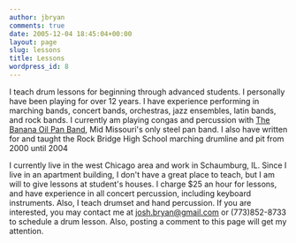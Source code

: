 ```yaml
---
author: jbryan
comments: true
date: 2005-12-04 18:45:04+00:00
layout: page
slug: lessons
title: Lessons
wordpress_id: 8
---
```


I teach drum lessons for beginning through advanced students.  I personally have been playing for over 12 years. I have experience performing in marching bands, concert bands, orchestras, jazz ensembles, latin bands, and rock bands.  I currently am playing congas and percussion with [The Banana Oil Pan Band](http://www.bananaoilpanband.com), Mid Missouri's only steel pan band. I also have written for and taught the Rock Bridge High School marching drumline and pit from 2000 until 2004

I currently live in the west Chicago area and work in Schaumburg, IL.  Since I live in an apartment building, I don't have a great place to teach, but I am will to give lessons at student's houses.  I charge $25 an hour for lessons, and have experience in all concert percussion, including keyboard instruments.  Also, I teach drumset and hand percussion.  If you are interested, you may contact me at [josh.bryan@gmail.com](mailto:josh.bryan@gmail.com) or (773)852-8733 to schedule a drum lesson. Also, posting a comment to this page will get my attention.
     

